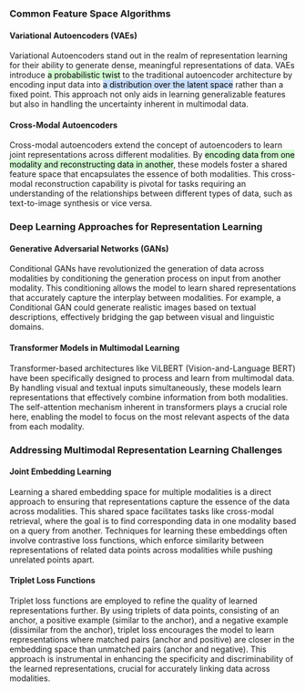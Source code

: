 ### Common Feature Space Algorithms

#### **Variational Autoencoders (VAEs)**
Variational Autoencoders stand out in the realm of representation learning for their ability to generate dense, meaningful representations of data. VAEs introduce <mark style="background: #BBFABBA6;">a probabilistic twist</mark> to the traditional autoencoder architecture by encoding input data into <mark style="background: #ADCCFFA6;">a distribution over the latent space</mark> rather than a fixed point. This approach not only aids in learning generalizable features but also in handling the uncertainty inherent in multimodal data. 

#### **Cross-Modal Autoencoders**
Cross-modal autoencoders extend the concept of autoencoders to learn joint representations across different modalities. By <mark style="background: #BBFABBA6;">encoding data from one modality and reconstructing data in another</mark>, these models foster a shared feature space that encapsulates the essence of both modalities. This cross-modal reconstruction capability is pivotal for tasks requiring an understanding of the relationships between different types of data, such as text-to-image synthesis or vice versa.

### Deep Learning Approaches for Representation Learning

#### **Generative Adversarial Networks (GANs)**
Conditional GANs have revolutionized the generation of data across modalities by conditioning the generation process on input from another modality. This conditioning allows the model to learn shared representations that accurately capture the interplay between modalities. For example, a Conditional GAN could generate realistic images based on textual descriptions, effectively bridging the gap between visual and linguistic domains.

#### **Transformer Models in Multimodal Learning**
Transformer-based architectures like ViLBERT (Vision-and-Language BERT) have been specifically designed to process and learn from multimodal data. By handling visual and textual inputs simultaneously, these models learn representations that effectively combine information from both modalities. The self-attention mechanism inherent in transformers plays a crucial role here, enabling the model to focus on the most relevant aspects of the data from each modality.

### Addressing Multimodal Representation Learning Challenges

#### **Joint Embedding Learning**
Learning a shared embedding space for multiple modalities is a direct approach to ensuring that representations capture the essence of the data across modalities. This shared space facilitates tasks like cross-modal retrieval, where the goal is to find corresponding data in one modality based on a query from another. Techniques for learning these embeddings often involve contrastive loss functions, which enforce similarity between representations of related data points across modalities while pushing unrelated points apart.

#### **Triplet Loss Functions**
Triplet loss functions are employed to refine the quality of learned representations further. By using triplets of data points, consisting of an anchor, a positive example (similar to the anchor), and a negative example (dissimilar from the anchor), triplet loss encourages the model to learn representations where matched pairs (anchor and positive) are closer in the embedding space than unmatched pairs (anchor and negative). This approach is instrumental in enhancing the specificity and discriminability of the learned representations, crucial for accurately linking data across modalities.

